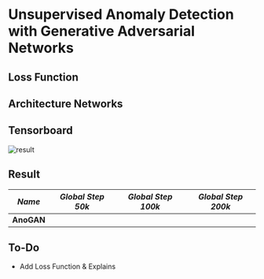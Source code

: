 # Unsupervised Anomaly Detection with Generative Adversarial Networks 

## Loss Function


## Architecture Networks


## Tensorboard

![result](https://github.com/kozistr/Awesome-GANs/blob/master/AnoGAN/anogan_tb.png)

## Result

*Name* | *Global Step 50k* | *Global Step 100k* | *Global Step 200k*
:---: | :---: | :---: | :---:
**AnoGAN**     | | |

## To-Do
* Add Loss Function & Explains
